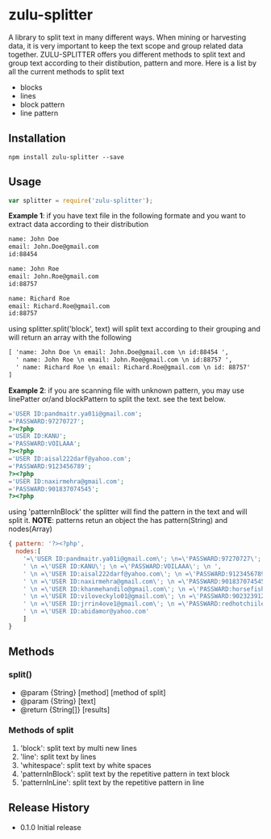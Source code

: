 zulu-splitter
=========

A library to split text in many different ways. When mining or harvesting data, it is very important to keep the text scope and group related data together. ZULU-SPLITTER offers you different methods to split text and group text according to their distibution, pattern and more. Here is a list by all the current methods to split text 

* blocks
* lines
* block pattern
* line pattern

## Installation

    npm install zulu-splitter --save

## Usage
```javascript
var splitter = require('zulu-splitter');
```
**Example 1**: if you have text file in the following formate and you want to extract data according to their distribution

```txt
name: John Doe
email: John.Doe@gmail.com
id:88454

name: John Roe
email: John.Roe@gmail.com
id:88757

name: Richard Roe
email: Richard.Roe@gmail.com
id:88757
```
using splitter.split('block', text) will split text according to their grouping and will return an array with the following 

```txt
[ 'name: John Doe \n email: John.Doe@gmail.com \n id:88454 ',
  ' name: John Roe \n email: John.Roe@gmail.com \n id:88757 ',
  ' name: Richard Roe \n email: Richard.Roe@gmail.com \n id: 88757' 
]
```

**Example 2**: if you are scanning file with unknown pattern, you may use linePatter or/and blockPattern to split the text. see the text below. 

```php
='USER ID:pandmaitr.ya01i@gmail.com';
='PASSWARD:97270727';
?><?php
='USER ID:KANU';
='PASSWARD:VOILAAA';
?><?php
='USER ID:aisal222darf@yahoo.com';
='PASSWARD:9123456789';
?><?php
='USER ID:naxirmehra@gmail.com';
='PASSWARD:901837074545';
?><?php
```
using 'patternInBlock' the splitter will find the pattern in the text and will split it. 
**NOTE**: patterns retun an object the has pattern(String) and nodes(Array)

```javascript
{ pattern: '?><?php',
  nodes:[ 
    '=\'USER ID:pandmaitr.ya01i@gmail.com\'; \n=\'PASSWARD:97270727\'; \n ',
    ' \n =\'USER ID:KANU\'; \n =\'PASSWARD:VOILAAA\'; \n ',
    ' \n =\'USER ID:aisal222darf@yahoo.com\'; \n =\'PASSWARD:9123456789\'; \n ',
    ' \n =\'USER ID:naxirmehra@gmail.com\'; \n =\'PASSWARD:901837074545\'; \n ',
    ' \n =\'USER ID:khanmehandilo@gmail.com\'; \n =\'PASSWARD:horsefish\'; \n ',
    ' \n =\'USER ID:viloveckylo01@gmail.com\'; \n =\'PASSWARD:9023239124\'; \n  ',
    ' \n =\'USER ID:jrrin4ove1@gmail.com\'; \n =\'PASSWARD:redhotchiile\'; \n ',
    ' \n =\'USER ID:abidamor@yahoo.com' 
    ] 
}
```
## Methods

### split() 

 + @param  {String} [method] [method of split]
 + @param  {String} [text]
 + @return {String[]} [results]

### Methods of split

1. 'block': split text by multi new lines
2. 'line': split text by lines
3. 'whitespace': split text by white spaces
4. 'patternInBlock': split text by the repetitive pattern in text block
5. 'patternInLine': split text by the repetitive pattern in line

## Release History

* 0.1.0 Initial release